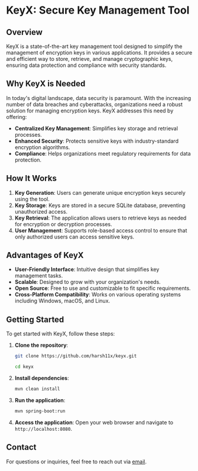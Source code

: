 # KeyX: Secure Key Management Tool

## Overview

KeyX is a state-of-the-art key management tool designed to simplify the management of encryption keys in various applications. It provides a secure and efficient way to store, retrieve, and manage cryptographic keys, ensuring data protection and compliance with security standards.

## Why KeyX is Needed

In today's digital landscape, data security is paramount. With the increasing number of data breaches and cyberattacks, organizations need a robust solution for managing encryption keys. KeyX addresses this need by offering:
- **Centralized Key Management**: Simplifies key storage and retrieval processes.
- **Enhanced Security**: Protects sensitive keys with industry-standard encryption algorithms.
- **Compliance**: Helps organizations meet regulatory requirements for data protection.

## How It Works

1. **Key Generation**: Users can generate unique encryption keys securely using the tool.
2. **Key Storage**: Keys are stored in a secure SQLite database, preventing unauthorized access.
3. **Key Retrieval**: The application allows users to retrieve keys as needed for encryption or decryption processes.
4. **User Management**: Supports role-based access control to ensure that only authorized users can access sensitive keys.

## Advantages of KeyX

- **User-Friendly Interface**: Intuitive design that simplifies key management tasks.
- **Scalable**: Designed to grow with your organization's needs.
- **Open Source**: Free to use and customizable to fit specific requirements.
- **Cross-Platform Compatibility**: Works on various operating systems including Windows, macOS, and Linux.

## Getting Started

To get started with KeyX, follow these steps:

1. **Clone the repository**:
    ```bash
    git clone https://github.com/harsh11x/keyx.git
    ```
    ```bash
    cd keyx
    ```

2. **Install dependencies**:
    ```bash
    mvn clean install
    ```

3. **Run the application**:
    ```bash
    mvn spring-boot:run
    ```

4. **Access the application**: Open your web browser and navigate to `http://localhost:8080`.



## Contact

For questions or inquiries, feel free to reach out via [email](mailto:harshdevsingh2004@gmail.com).
